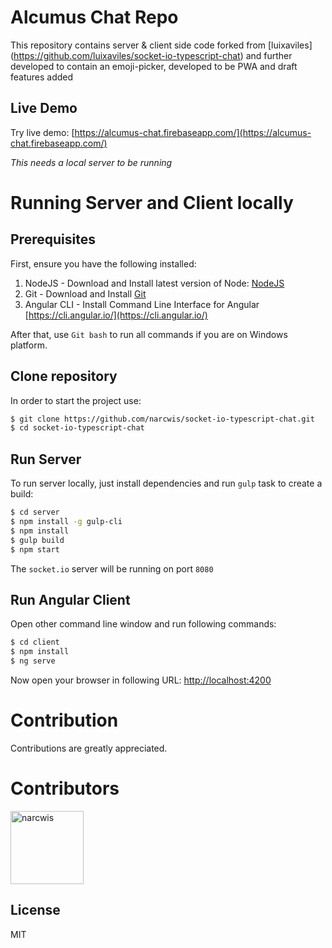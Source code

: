 
Alcumus Chat Repo
=========================================

This repository contains server & client side code  forked from [luixaviles] (https://github.com/luixaviles/socket-io-typescript-chat) and further developed to contain an emoji-picker, developed to be PWA and draft features added

## Live Demo
Try live demo: 
[https://alcumus-chat.firebaseapp.com/](https://alcumus-chat.firebaseapp.com/)

*This needs a local server to be running*

# Running Server and Client locally
## Prerequisites

First, ensure you have the following installed:

1. NodeJS - Download and Install latest version of Node: [NodeJS](https://nodejs.org)
2. Git - Download and Install [Git](https://git-scm.com)
3. Angular CLI - Install Command Line Interface for Angular [https://cli.angular.io/](https://cli.angular.io/)

After that, use `Git bash` to run all commands if you are on Windows platform.

## Clone repository

In order to start the project use:

```bash
$ git clone https://github.com/narcwis/socket-io-typescript-chat.git
$ cd socket-io-typescript-chat
```

## Run Server

To run server locally, just install dependencies and run `gulp` task to create a build:

```bash
$ cd server
$ npm install -g gulp-cli
$ npm install
$ gulp build
$ npm start
```

The `socket.io` server will be running on port `8080`

## Run Angular Client

Open other command line window and run following commands:

```bash
$ cd client
$ npm install
$ ng serve
```

Now open your browser in following URL: [http://localhost:4200](http://localhost:4200/)


# Contribution
Contributions are greatly appreciated.

# Contributors
[<img alt="narcwis" src="https://avatars0.githubusercontent.com/u/9106275?s=460&v=4" width="117">](https://github.com/narcwis)

## License

MIT
